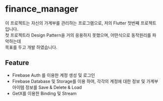 # finance_manager

이 프로젝트는 자신의 가계부를 관리하는 프로그램으로, 저의 Flutter 첫번째 프로젝트 입니다.<br>
첫 프로젝트라 Design Pattern을 거의 응용하지 못했으며, 어떤식으로 동작원리를 파악하는데 <br>
목표를 두고 개발 하였습니다.

## Feature

- Firebase Auth 를 이용한 계정 생성 및 로그인
- Firebase Database 및 Storage를 이용 하여, 각각의 계정에 대한 정보 및 가계부 아이템 정보를 Save & Delete & Load
- GetX를 이용한 Binding 및 Stream
